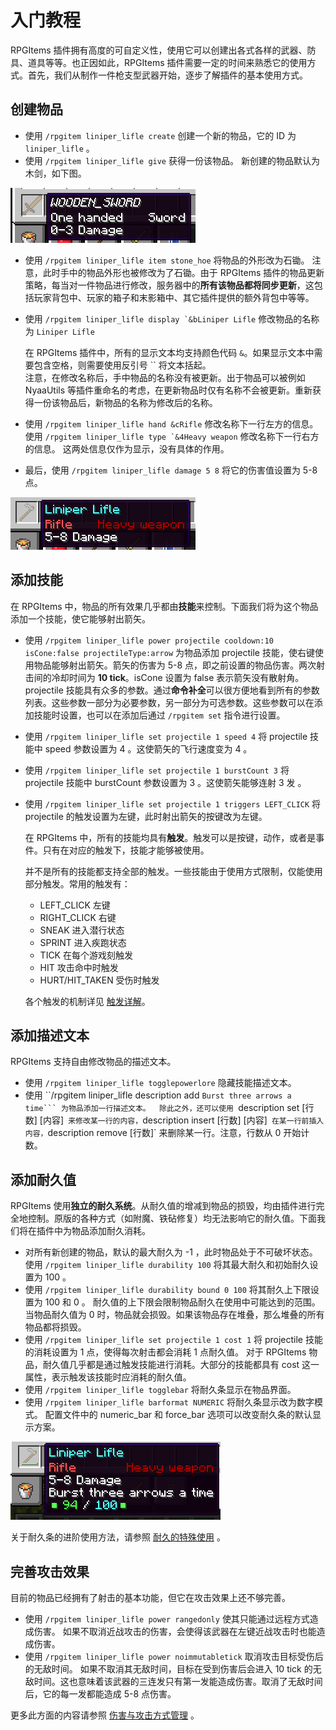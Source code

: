 # 入门教程

RPGItems 插件拥有高度的可自定义性，使用它可以创建出各式各样的武器、防具、道具等等。也正因如此，RPGItems 插件需要一定的时间来熟悉它的使用方式。首先，我们从制作一件枪支型武器开始，逐步了解插件的基本使用方式。

## 创建物品

* 使用 `/rpgitem liniper_lifle create` 创建一个新的物品，它的 ID 为 `liniper_lifle` 。
* 使用 `/rpgitem liniper_lifle give` 获得一份该物品。  新创建的物品默认为木剑，如下图。

![默认物品](../assets/images/beginning-img1.png)

* 使用 `/rpgitem liniper_lifle item stone_hoe` 将物品的外形改为石锄。  注意，此时手中的物品外形也被修改为了石锄。由于 RPGItems 插件的物品更新策略，每当对一件物品进行修改，服务器中的**所有该物品都将同步更新**，这包括玩家背包中、玩家的箱子和末影箱中、其它插件提供的额外背包中等等。 
* 使用 ```/rpgitem liniper_lifle display `&bLiniper Lifle``` 修改物品的名称为 `Liniper Lifle`

  
  在 RPGItems 插件中，所有的显示文本均支持颜色代码 `&`。如果显示文本中需要包含空格，则需要使用反引号 \`\` 将文本括起。  
  注意，在修改名称后，手中物品的名称没有被更新。出于物品可以被例如 NyaaUtils 等插件重命名的考虑，在更新物品时仅有名称不会被更新。重新获得一份该物品后，新物品的名称为修改后的名称。  

* 使用 `/rpgitem liniper_lifle hand &cRifle` 修改名称下一行左方的信息。使用 ```/rpgitem liniper_lifle type `&4Heavy weapon``` 修改名称下一行右方的信息。  这两处信息仅作为显示，没有具体的作用。 
* 最后，使用 `/rpgitem liniper_lifle damage 5 8` 将它的伤害值设置为 5-8 点。

![修改名称、描述和伤害](../assets/images/beginning-img2.png)

## 添加技能

在 RPGItems 中，物品的所有效果几乎都由**技能**来控制。下面我们将为这个物品添加一个技能，使它能够射出箭矢。

* 使用 `/rpgitem liniper_lifle power projectile cooldown:10 isCone:false projectileType:arrow` 为物品添加 projectile 技能，使右键使用物品能够射出箭矢。箭矢的伤害为 5-8 点，即之前设置的物品伤害。两次射击间的冷却时间为 **10 tick**。isCone 设置为 false 表示箭矢没有散射角。  projectile 技能具有众多的参数。通过**命令补全**可以很方便地看到所有的参数列表。这些参数一部分为必要参数，另一部分为可选参数。这些参数可以在添加技能时设置，也可以在添加后通过 `/rpgitem set` 指令进行设置。 
* 使用 `/rpgitem liniper_lifle set projectile 1 speed 4` 将 projectile 技能中 speed 参数设置为 4 。这使箭矢的飞行速度变为 4 。
* 使用 `/rpgitem liniper_lifle set projectile 1 burstCount 3` 将 projectile 技能中 burstCount 参数设置为 3 。这使箭矢能够连射 3 发 。
* 使用 `/rpgitem liniper_lifle set projectile 1 triggers LEFT_CLICK` 将 projectile 的触发设置为左键，此时射出箭矢的按键改为左键。  
  
  在 RPGItems 中，所有的技能均具有**触发**。触发可以是按键，动作，或者是事件。只有在对应的触发下，技能才能够被使用。  
  
  并不是所有的技能都支持全部的触发。一些技能由于使用方式限制，仅能使用部分触发。常用的触发有：  


  * LEFT\_CLICK 左键
  * RIGHT\_CLICK 右键
  * SNEAK 进入潜行状态
  * SPRINT 进入疾跑状态
  * TICK 在每个游戏刻触发
  * HIT 攻击命中时触发
  * HURT/HIT\_TAKEN 受伤时触发

  
  各个触发的机制详见 [触发详解](advanced.md#chu-fa-xiang-jie)。  

## 添加描述文本

RPGItems 支持自由修改物品的描述文本。

* 使用 `/rpgitem liniper_lifle togglepowerlore` 隐藏技能描述文本。
* 使用 ``/rpgitem liniper_lifle description add `Burst three arrows a time``` 为物品添加一行描述文本。  除此之外，还可以使用 `description set [行数] [内容]` 来修改某一行的内容，`description insert [行数] [内容]` 在某一行前插入内容，`description remove [行数]` 来删除某一行。注意，行数从 0 开始计数。

## 添加耐久值

RPGItems 使用**独立的耐久系统**。从耐久值的增减到物品的损毁，均由插件进行完全地控制。原版的各种方式（如附魔、铁砧修复）均无法影响它的耐久值。下面我们将在插件中为物品添加耐久消耗。

* 对所有新创建的物品，默认的最大耐久为 -1 ，此时物品处于不可破坏状态。使用  `/rpgitem liniper_lifle durability 100` 将其最大耐久和初始耐久设置为 100 。
* 使用 `/rpgitem liniper_lifle durability bound 0 100` 将其耐久上下限设置为 100 和 0 。  耐久值的上下限会限制物品耐久在使用中可能达到的范围。当物品耐久值为 0 时，物品就会损毁。如果该物品存在堆叠，那么堆叠的所有物品都将损毁。 
* 使用 `/rpgitem liniper_lifle set projectile 1 cost 1` 将 projectile 技能的消耗设置为 1 点，使得每次射击都会消耗 1 点耐久值。  对于 RPGItems 物品，耐久值几乎都是通过触发技能进行消耗。大部分的技能都具有 cost 这一属性，表示触发该技能时应消耗的耐久值。 
* 使用 `/rpgitem liniper_lifle togglebar` 将耐久条显示在物品界面。
* 使用 `/rpgitem liniper_lifle barformat NUMERIC` 将耐久条显示改为数字模式。  配置文件中的 numeric\_bar 和 force\_bar 选项可以改变耐久条的默认显示方案。

![添加耐久后，使用过数次的物品](../assets/images/beginning-img3.png)

关于耐久条的进阶使用方法，请参照 [耐久的特殊使用](advanced.md#nai-jiu-de-te-shu-shi-yong) 。

## 完善攻击效果

目前的物品已经拥有了射击的基本功能，但它在攻击效果上还不够完善。

* 使用 `/rpgitem liniper_lifle power rangedonly` 使其只能通过远程方式造成伤害。  如果不取消近战攻击的伤害，会使得该武器在左键近战攻击时也能造成伤害。 
* 使用 `/rpgitem liniper_lifle power noimmutabletick` 取消攻击目标受伤后的无敌时间。  如果不取消其无敌时间，目标在受到伤害后会进入 10 tick 的无敌时间。这也意味着该武器的三连发只有第一发能造成伤害。取消了无敌时间后，它的每一发都能造成 5-8 点伤害。

更多此方面的内容请参照 [伤害与攻击方式管理](advanced.md#shang-hai-yu-gong-ji-fang-shi-guan-li) 。

